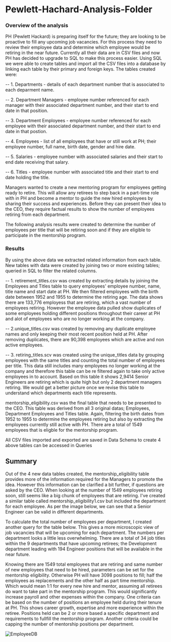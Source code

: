 # Pewlett-Hachard-Analysis-Folder

### Overview of the analysis
PH (Pewlett Hackard) is preparing itself for the future; they are looking to be proactive to fill any upcoming job vacancies. For this process they need to review their employee data and determine which employee would be retiring in the near future.
Currently all their data are in CSV files and now PH has decided to upgrade to SQL to make this process easier.
Using SQL we were able to create tables and import all the CSV files into a database by linking each table by their primary and foreign keys. The tables created were:

-- 1. Departments - details of each department number that is associated to each deparment name.

-- 2. Department Managers - employee number referenced for each manager with their associated department number, and their start to end date in that position.

-- 3. Department Employees - employee number referenced for each employee with their associated department number, and their start to end date in that postion.

-- 4. Employees - list of all employees that have or still work at PH; their employee number, full name, birth date, gender and hire date.

-- 5. Salaries - employee number with associated salaries and their start to end date receiving that salary.

-- 6. Titles - employee number with associated title and their start to end date holding the title.

Managers wanted to create a new mentoring program for employees getting ready to retire. This will allow any retirees to step back in a part-time role with in PH and become a mentor to guide the new hired employees by sharing their success and experiences. Before they can present their idea to the CEO, they require factual results to show the number of employees retiring from each department.

The following analysis results were created to determine the number of employees per title that will be retiring soon and if they are eligible to participate in the mentorship program.


### Results
By using the above data we extracted related information from each table. New tables with data were created by joining two or more existing tables; queried in SQL to filter the related columns.

 -- 1. retirement_titles.csv was created by extracting details by joining the Employees and Titles table to query employees' employee number, name, title name and start date at PH. We then filtered employees with the birth date between 1952 and 1955 to determine the retiring age. The data shows there are 133,776 employess that are retiring, which a vast number of employees retiring. However the employee data pulled show duplicates of some employees holding different positions throughout their career at PH and alot of employees who are no longer working at the company.

-- 2.unique_titles.csv was created by removing any duplicate employee names and only keeping their most recent position held at PH. After removing duplicates, there are 90,398 employees which are active and non active employees.

-- 3. retiring_titles.scv was created using the unique_titles data by grouping employees with the same titles and counting the total number of employees per title. This data still includes many employees no longer working at the company and therefore this table can be re filtered again to take only active employees in to account.
Based on this table it shows 2,9414 Senior Engineers are retiring which is quite high but only 2 department managers retiring. We would get a better picture once we revise this table to understand which departments each title represents.


mentorship_eligibility.csv was the final table that needs to be presented to the CEO. This table was derived from all 3 original datas; Employees, Department Employees and Titles table. Again, filtering the birth dates from 1952 to 1955 to determine the employees retiring but also by extracting the employees currently still active with PH. There are a total of 1549 employees that is eligble for the mentorship program.

All CSV files imported and exported are saved in Data
Schema to create 4 above tables can be accessed in Queries

## Summary
Out of the 4 new data tables created, the mentorship_eligibility table provides more of the information required for the Managers to promote the idea. However this information can be clarified a bit further, if questions are asked by the CEO. When looking at the number of 1549 employees retiring soon, still seems like a big chunk of employees that are retiring. I've created a similar table called mentorship_eligibility1.csv but included the department for each employee. As per the image below, we can see that a Senior Engineer can be valid in different departments.


To calculate the total number of employees per department, I created another query for the table below. This gives a more microscopic view of job vacancies that will be upcoming for each department. The numbers per department looks a little less overwhelming. There are a total of 34 job titles within the 9 departments that have upcoming retirees; the Development department leading with 194 Engineer positions that will be available in the near future.

Knowing there are 1549 total employees that are retiring and same number of new employees that need to be hired, parameters can be set for the mentorship eligibility. Otherwise PH will have 3098 positions to fill; half the employees as replacements and the other half as part time mentorship. Which would mean 1:1 for every new hire and mentor, assuming all retirees do want to take part in the mentorship program. This would significantly increase payroll and other expenses within the company. One criteria can be based on the number of positions an employee held during their tenure at PH. This shows career growth, expertise and more experience within the retiree. Positions held can be 2 or more based a specific department and requirements to fullfill the mentorship program. Another criteria could be capping the number of mentorship positions per department.

![EmployeeDB](https://user-images.githubusercontent.com/99519095/166413139-52cad3cd-eb6a-489a-927d-e7eb298d5b68.png)
